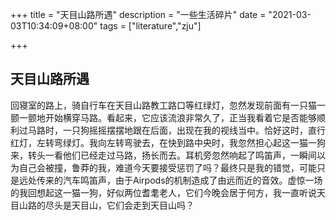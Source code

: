 +++
title = "天目山路所遇"
description = "一些生活碎片"
date = "2021-03-03T10:34:09+08:00"
tags = ["literature","zju"]

+++

## 天目山路所遇

回寝室的路上，骑自行车在天目山路教工路口等红绿灯，忽然发现前面有一只猫一颤一颤地开始横穿马路。看起来，它应该流浪非常久了，正当我看着它是否能够顺利过马路时，一只狗摇摇摆摆地跟在后面，出现在我的视线当中。恰好这时，直行红灯，左转弯绿灯。我向左转弯驶去，在快到路中央时，我忽然担心起这一猫一狗来，转头一看他们已经走过马路，扬长而去。耳机旁忽然响起了鸣笛声，一瞬间以为自己会被撞，鲁莽的我，难道今天要接受惩罚了吗？最终只是我的错觉，可能只是远处传来的汽车鸣笛声，由于Airpods的机制造成了由远而近的音效。虚惊一场的我回想起这一猫一狗，好似两位耆耄老人，它们今晚会居于何方，我一直听说天目山路的尽头是天目山，它们会走到天目山吗？